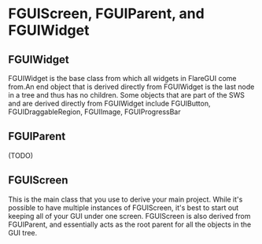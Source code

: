

FGUIScreen, FGUIParent, and FGUIWidget
======================================


FGUIWidget
----------

FGUIWidget is the base class from which all widgets in FlareGUI come from.An end object that is derived directly from FGUIWidget is the last node in a tree and thus has no children. Some objects that are part of the SWS and are derived directly from FGUIWidget include FGUIButton, FGUIDraggableRegion, FGUIImage, FGUIProgressBar



FGUIParent
----------

(TODO)



FGUIScreen
----------

This is the main class that you use to derive your main project.  While it's possible to have multiple instances of FGUIScreen, it's best to start out keeping all of your GUI under one screen.  FGUIScreen is also derived from FGUIParent, and essentially acts as the root parent for all the objects in the GUI tree.


